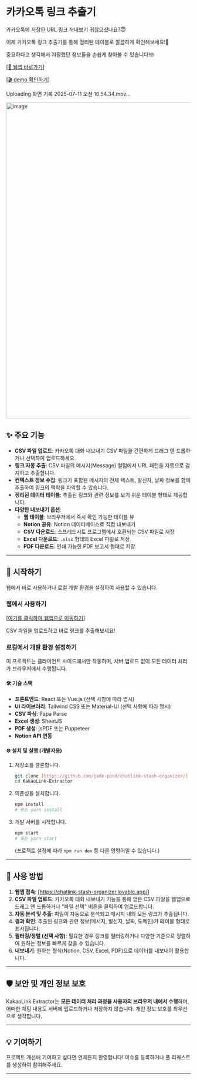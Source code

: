 # 카카오톡 링크 추출기 

카카오톡에 저장한 URL 링크 꺼내보기 귀찮으셨나요?😇

이제 카카오톡 링크 추출기를 통해 정리된 테이블로 깔끔하게 확인해보세요!🤩

중요하다고 생각해서 저장했던 정보들을 손쉽게 찾아볼 수 있습니다!🤓

[[🔗 웹앱 바로가기](https://chatlink-stash-organizer.lovable.app/)]

[[🎬 demo 확인하기](https://drive.google.com/file/d/1a_gAXnRNPlruU_JYTJgWu64jnSzgJUTX/view?usp=sharing)]


Uploading 화면 기록 2025-07-11 오전 10.54.34.mov…


<img width="742" height="859" alt="image" src="https://github.com/user-attachments/assets/4a36b06b-909f-4cde-b893-8d0c9303df8c" />

## ✨ 주요 기능

  * **CSV 파일 업로드**: 카카오톡 대화 내보내기 CSV 파일을 간편하게 드래그 앤 드롭하거나 선택하여 업로드하세요.
  * **링크 자동 추출**: CSV 파일의 메시지(Message) 컬럼에서 URL 패턴을 자동으로 감지하고 추출합니다.
  * **컨텍스트 정보 수집**: 링크가 포함된 메시지의 전체 텍스트, 발신자, 날짜 정보를 함께 추출하여 링크의 맥락을 파악할 수 있습니다.
  * **정리된 데이터 테이블**: 추출된 링크와 관련 정보를 보기 쉬운 테이블 형태로 제공합니다.
  * **다양한 내보내기 옵션**:
      * **웹 테이블**: 브라우저에서 즉시 확인 가능한 테이블 뷰
      * **Notion 공유**: Notion 데이터베이스로 직접 내보내기
      * **CSV 다운로드**: 스프레드시트 프로그램에서 호환되는 CSV 파일로 저장
      * **Excel 다운로드**: `.xlsx` 형태의 Excel 파일로 저장
      * **PDF 다운로드**: 인쇄 가능한 PDF 보고서 형태로 저장

-----

## 🚀 시작하기

웹에서 바로 사용하거나 로컬 개발 환경을 설정하여 사용할 수 있습니다.

### 웹에서 사용하기

[[여기를 클릭하여 웹앱으로 이동하기](https://chatlink-stash-organizer.lovable.app/)]

CSV 파일을 업로드하고 바로 링크를 추출해보세요\!

### 로컬에서 개발 환경 설정하기

이 프로젝트는 클라이언트 사이드에서만 작동하며, 서버 업로드 없이 모든 데이터 처리가 브라우저에서 수행됩니다.

#### 🛠️ 기술 스택

  * **프론트엔드**: React 또는 Vue.js (선택 사항에 따라 명시)
  * **UI 라이브러리**: Tailwind CSS 또는 Material-UI (선택 사항에 따라 명시)
  * **CSV 파싱**: Papa Parse
  * **Excel 생성**: SheetJS
  * **PDF 생성**: jsPDF 또는 Puppeteer
  * **Notion API 연동**

#### ⚙️ 설치 및 실행 (개발자용)

1.  저장소를 클론합니다.

    ```bash
    git clone [https://github.com/jade-pond/chatlink-stash-organizer/]
    cd KakaoLink-Extractor
    ```

2.  의존성을 설치합니다.

    ```bash
    npm install
    # 또는 yarn install
    ```

3.  개발 서버를 시작합니다.

    ```bash
    npm start
    # 또는 yarn start
    ```

    (프로젝트 설정에 따라 `npm run dev` 등 다른 명령어일 수 있습니다.)

-----

## 📝 사용 방법

1.  **웹앱 접속**: [https://chatlink-stash-organizer.lovable.app/]
2.  **CSV 파일 업로드**: 카카오톡 대화 내보내기 기능을 통해 얻은 CSV 파일을 웹앱으로 드래그 앤 드롭하거나 "파일 선택" 버튼을 클릭하여 업로드합니다.
3.  **자동 분석 및 추출**: 파일이 자동으로 분석되고 메시지 내의 모든 링크가 추출됩니다.
4.  **결과 확인**: 추출된 링크와 관련 정보(메시지, 발신자, 날짜, 도메인)가 테이블 형태로 표시됩니다.
5.  **필터링/정렬 (선택 사항)**: 필요한 경우 링크를 필터링하거나 다양한 기준으로 정렬하여 원하는 정보를 빠르게 찾을 수 있습니다.
6.  **내보내기**: 원하는 형식(Notion, CSV, Excel, PDF)으로 데이터를 내보내어 활용합니다.

-----

## 🛡️ 보안 및 개인 정보 보호

KakaoLink Extractor는 **모든 데이터 처리 과정을 사용자의 브라우저 내에서 수행**하며, 어떠한 채팅 내용도 서버에 업로드하거나 저장하지 않습니다. 개인 정보 보호를 최우선으로 생각합니다.

-----

## 💡 기여하기

프로젝트 개선에 기여하고 싶다면 언제든지 환영합니다\! 이슈를 등록하거나 풀 리퀘스트를 생성하여 참여해주세요.

-----
